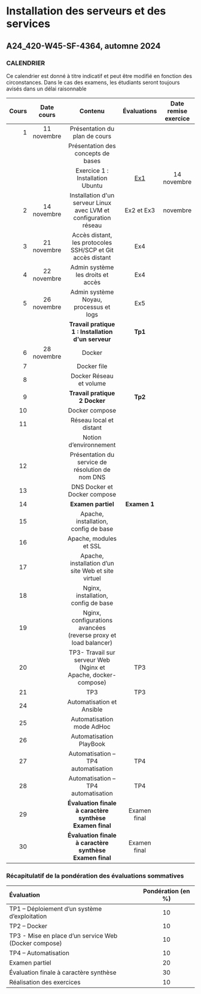 # Installation des serveurs et des services 
## A24_420-W45-SF-4364, automne 2024

### CALENDRIER

Ce calendrier est donné à titre indicatif et peut être modifié en fonction des circonstances. Dans le cas des examens, les étudiants seront toujours avisés dans un délai raisonnable

|Cours	|Date cours |Contenu|Évaluations|  Date remise exercice   
|----------:|:-------------:|:----------------:|:------:|:------:|
|1|	11 novembre |Présentation du plan de cours |||
| || Présentation des concepts de bases||
| ||Exercice 1 : Installation Ubuntu |[Ex1](Exercices/Exercice01_InstallationClient.md)|	14 novembre|
|2|	14 novembre|Installation d'un serveur Linux avec LVM et configuration réseau	 |Ex2 et Ex3| novembre|
|3| 21 novembre	|Accès distant, les protocoles SSH/SCP et Git accès distant |Ex4|
|4|	22 novembre|Admin système les droits et accès |Ex4|
|5|	26 novembre|Admin système Noyau, processus et logs |Ex5|
|| |**Travail pratique 1 : Installation d'un serveur** |**Tp1**||
|6|	28 novembre|Docker	 ||
|7|	|Docker file	 ||
|8|	|Docker Réseau et volume	 ||
|9|	|**Travail pratique 2 Docker**	 |**Tp2**| 
|10| |	Docker compose	 ||
|11| |	Réseau local et distant ||
||| Notion d’environnement	 ||
|12||Présentation du service de résolution de nom DNS	 ||
|13||	DNS Docker et Docker compose	 ||
|14||	**Examen partiel** |**Examen 1**|
|15||	Apache, installation, config de base	 ||
|16||	Apache, modules et SSL	 ||
|17||	Apache, installation d’un site Web et site virtuel	 ||
|18||	Nginx, installation, config de base	 ||
|19||	Nginx, configurations avancées (reverse proxy et load balancer) ||	
|20||	TP3- Travail sur serveur Web (Nginx et Apache, docker-compose)	|TP3|
|21||	TP3	|TP3|
|24||	Automatisation et Ansible||
|25||	Automatisation mode AdHoc||
|26||	Automatisation PlayBook	||
|27||	Automatisation – TP4 automatisation	|TP4|
|28||	Automatisation – TP4 automatisation	|TP4|
|29||	**Évaluation finale à caractère synthèse	Examen final**|Examen final||
|30||	**Évaluation finale à caractère synthèse	Examen final**|Examen final||

### Récapitulatif de la pondération des évaluations sommatives

|Évaluation | Pondération (en %) |
|:-------------|:------:|
|TP1 – Déploiement d’un système d’exploitation	| 10|
|TP2 – Docker	|10|
|TP3 - Mise en place d’un service Web (Docker compose)	| 10|
|TP4 – Automatisation	| 10|
|Examen partiel	| 20|
|Évaluation finale à caractère synthèse	 |30|
|Réalisation des exercices	|10|